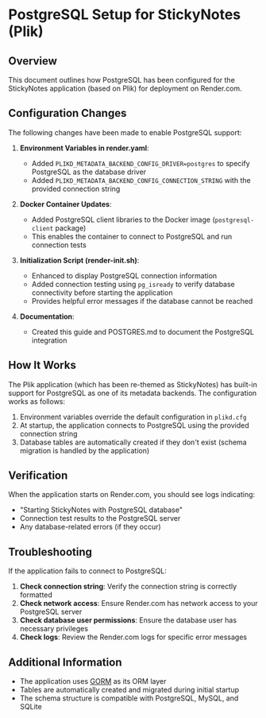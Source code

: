 # PostgreSQL Setup for StickyNotes (Plik)

## Overview

This document outlines how PostgreSQL has been configured for the StickyNotes application (based on Plik) for deployment on Render.com.

## Configuration Changes

The following changes have been made to enable PostgreSQL support:

1. **Environment Variables in render.yaml**:
   - Added `PLIKD_METADATA_BACKEND_CONFIG_DRIVER=postgres` to specify PostgreSQL as the database driver
   - Added `PLIKD_METADATA_BACKEND_CONFIG_CONNECTION_STRING` with the provided connection string

2. **Docker Container Updates**:
   - Added PostgreSQL client libraries to the Docker image (`postgresql-client` package)
   - This enables the container to connect to PostgreSQL and run connection tests

3. **Initialization Script (render-init.sh)**:
   - Enhanced to display PostgreSQL connection information
   - Added connection testing using `pg_isready` to verify database connectivity before starting the application
   - Provides helpful error messages if the database cannot be reached

4. **Documentation**:
   - Created this guide and POSTGRES.md to document the PostgreSQL integration

## How It Works

The Plik application (which has been re-themed as StickyNotes) has built-in support for PostgreSQL as one of its metadata backends. The configuration works as follows:

1. Environment variables override the default configuration in `plikd.cfg`
2. At startup, the application connects to PostgreSQL using the provided connection string
3. Database tables are automatically created if they don't exist (schema migration is handled by the application)

## Verification

When the application starts on Render.com, you should see logs indicating:
- "Starting StickyNotes with PostgreSQL database"
- Connection test results to the PostgreSQL server
- Any database-related errors (if they occur)

## Troubleshooting

If the application fails to connect to PostgreSQL:

1. **Check connection string**: Verify the connection string is correctly formatted
2. **Check network access**: Ensure Render.com has network access to your PostgreSQL server
3. **Check database user permissions**: Ensure the database user has necessary privileges
4. **Check logs**: Review the Render.com logs for specific error messages

## Additional Information

- The application uses [GORM](https://gorm.io/) as its ORM layer
- Tables are automatically created and migrated during initial startup
- The schema structure is compatible with PostgreSQL, MySQL, and SQLite 